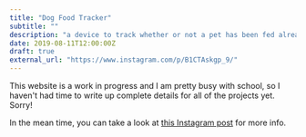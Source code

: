 ```yaml
---
title: "Dog Food Tracker"
subtitle: ""
description: "a device to track whether or not a pet has been fed already"
date: 2019-08-11T12:00:00Z
draft: true
external_url: "https://www.instagram.com/p/B1CTAskgp_9/"
---
```


This website is a work in progress and I am pretty busy with school, so I haven't had time to write up complete details for all of the projects yet. Sorry!

In the mean time, you can take a look at [this Instagram post](https://www.instagram.com/p/B1CTAskgp_9/) for more info.
